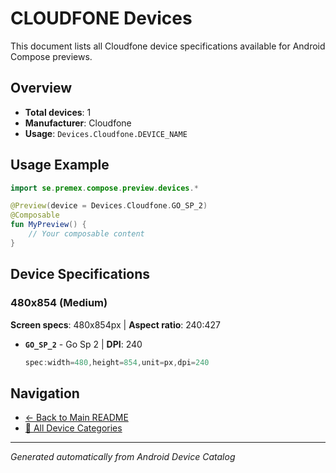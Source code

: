 # CLOUDFONE Devices

This document lists all Cloudfone device specifications available for Android Compose previews.

## Overview

- **Total devices**: 1
- **Manufacturer**: Cloudfone
- **Usage**: `Devices.Cloudfone.DEVICE_NAME`

## Usage Example

```kotlin
import se.premex.compose.preview.devices.*

@Preview(device = Devices.Cloudfone.GO_SP_2)
@Composable
fun MyPreview() {
    // Your composable content
}
```

## Device Specifications

### 480x854 (Medium)

**Screen specs**: 480x854px | **Aspect ratio**: 240:427

- **`GO_SP_2`** - Go Sp 2 | **DPI**: 240
  ```kotlin
  spec:width=480,height=854,unit=px,dpi=240
  ```

## Navigation

- [← Back to Main README](../../README.md)
- [📱 All Device Categories](../README.md)

---
*Generated automatically from Android Device Catalog*
